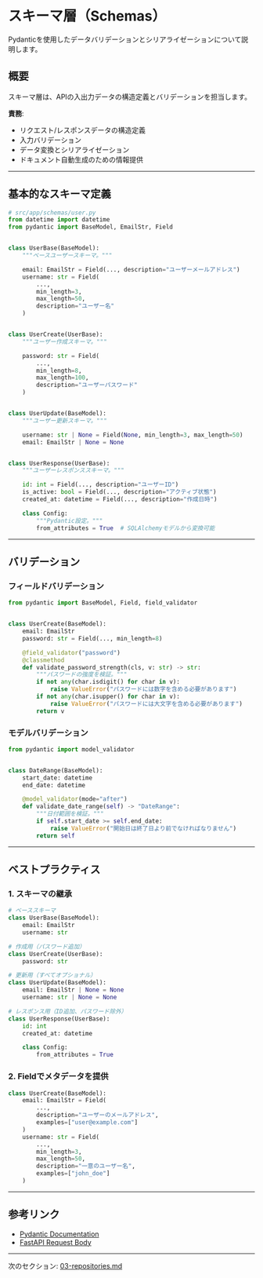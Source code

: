 # スキーマ層（Schemas）

Pydanticを使用したデータバリデーションとシリアライゼーションについて説明します。

## 概要

スキーマ層は、APIの入出力データの構造定義とバリデーションを担当します。

**責務**:
- リクエスト/レスポンスデータの構造定義
- 入力バリデーション
- データ変換とシリアライゼーション
- ドキュメント自動生成のための情報提供

---

## 基本的なスキーマ定義

```python
# src/app/schemas/user.py
from datetime import datetime
from pydantic import BaseModel, EmailStr, Field


class UserBase(BaseModel):
    """ベースユーザースキーマ。"""

    email: EmailStr = Field(..., description="ユーザーメールアドレス")
    username: str = Field(
        ...,
        min_length=3,
        max_length=50,
        description="ユーザー名"
    )


class UserCreate(UserBase):
    """ユーザー作成スキーマ。"""

    password: str = Field(
        ...,
        min_length=8,
        max_length=100,
        description="ユーザーパスワード"
    )


class UserUpdate(BaseModel):
    """ユーザー更新スキーマ。"""

    username: str | None = Field(None, min_length=3, max_length=50)
    email: EmailStr | None = None


class UserResponse(UserBase):
    """ユーザーレスポンススキーマ。"""

    id: int = Field(..., description="ユーザーID")
    is_active: bool = Field(..., description="アクティブ状態")
    created_at: datetime = Field(..., description="作成日時")

    class Config:
        """Pydantic設定。"""
        from_attributes = True  # SQLAlchemyモデルから変換可能
```

---

## バリデーション

### フィールドバリデーション

```python
from pydantic import BaseModel, Field, field_validator


class UserCreate(BaseModel):
    email: EmailStr
    password: str = Field(..., min_length=8)

    @field_validator("password")
    @classmethod
    def validate_password_strength(cls, v: str) -> str:
        """パスワードの強度を検証。"""
        if not any(char.isdigit() for char in v):
            raise ValueError("パスワードには数字を含める必要があります")
        if not any(char.isupper() for char in v):
            raise ValueError("パスワードには大文字を含める必要があります")
        return v
```

### モデルバリデーション

```python
from pydantic import model_validator


class DateRange(BaseModel):
    start_date: datetime
    end_date: datetime

    @model_validator(mode="after")
    def validate_date_range(self) -> "DateRange":
        """日付範囲を検証。"""
        if self.start_date >= self.end_date:
            raise ValueError("開始日は終了日より前でなければなりません")
        return self
```

---

## ベストプラクティス

### 1. スキーマの継承

```python
# ベーススキーマ
class UserBase(BaseModel):
    email: EmailStr
    username: str

# 作成用（パスワード追加）
class UserCreate(UserBase):
    password: str

# 更新用（すべてオプショナル）
class UserUpdate(BaseModel):
    email: EmailStr | None = None
    username: str | None = None

# レスポンス用（ID追加、パスワード除外）
class UserResponse(UserBase):
    id: int
    created_at: datetime

    class Config:
        from_attributes = True
```

### 2. Fieldでメタデータを提供

```python
class UserCreate(BaseModel):
    email: EmailStr = Field(
        ...,
        description="ユーザーのメールアドレス",
        examples=["user@example.com"]
    )
    username: str = Field(
        ...,
        min_length=3,
        max_length=50,
        description="一意のユーザー名",
        examples=["john_doe"]
    )
```

---

## 参考リンク

- [Pydantic Documentation](https://docs.pydantic.dev/)
- [FastAPI Request Body](https://fastapi.tiangolo.com/tutorial/body/)

---

次のセクション: [03-repositories.md](./03-repositories.md)
